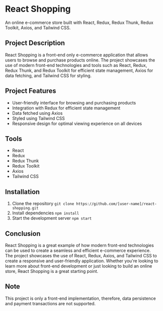 # React Shopping
An online e-commerce store built with React, Redux, Redux Thunk, Redux Toolkit, Axios, and Tailwind CSS.

## Project Description
React Shopping is a front-end only e-commerce application that allows users to browse and purchase products online. The project showcases the use of modern front-end technologies and tools such as React, Redux, Redux Thunk, and Redux Toolkit for efficient state management, Axios for data fetching, and Tailwind CSS for styling.

## Project Features
- User-friendly interface for browsing and purchasing products
- Integration with Redux for efficient state management
- Data fetched using Axios
- Styled using Tailwind CSS
- Responsive design for optimal viewing experience on all devices

## Tools
- React
- Redux
- Redux Thunk
- Redux Toolkit
- Axios
- Tailwind CSS

## Installation
1. Clone the repository
`
git clone https://github.com/[user-name]/react-shopping.git
`
2. Install dependencies
`
npm install
`
3. Start the development server
`
npm start
`

## Conclusion
React Shopping is a great example of how modern front-end technologies can be used to create a seamless and efficient e-commerce experience. The project showcases the use of React, Redux, Axios, and Tailwind CSS to create a responsive and user-friendly application. Whether you're looking to learn more about front-end development or just looking to build an online store, React Shopping is a great starting point.

## Note
This project is only a front-end implementation, therefore, data persistence and payment transactions are not supported.
